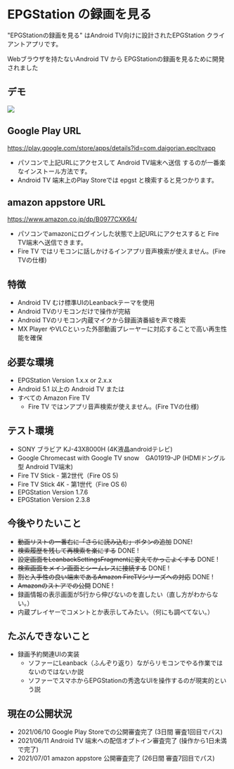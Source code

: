 # EPGStation の録画を見る
"EPGStationの録画を見る"  はAndroid TV向けに設計されたEPGStation クライアントアプリです。

Webブラウザを持たないAndroid TV から EPGStationの録画を見るために開発されました

## デモ
![](https://raw.githubusercontent.com/wiki/daig0rian/epcltvapp/images/demo.gif)

## Google Play URL
https://play.google.com/store/apps/details?id=com.daigorian.epcltvapp

 - パソコンで上記URLにアクセスして Android TV端末へ送信 するのが一番楽なインストール方法です。
 - Android TV 端末上のPlay Storeでは epgst と検索すると見つかります。

## amazon appstore URL
https://www.amazon.co.jp/dp/B0977CXK64/

 - パソコンでamazonにログインした状態で上記URLにアクセスすると Fire TV端末へ送信できます。
 - Fire TV ではリモコンに話しかけるインアプリ音声検索が使えません。(Fire TVの仕様)

## 特徴
 - Android TV むけ標準UIのLeanbackテーマを使用
 - Android TVのリモコンだけで操作が完結
 - Android TVのリモコン内蔵マイクから録画済番組を声で検索
 - MX Player やVLCといった外部動画プレーヤーに対応することで高い再生性能を確保

## 必要な環境
 - EPGStation Version 1.x.x or 2.x.x　
 - Android 5.1 以上の Android TV
    または
 - すべての Amazon Fire TV 
   - Fire TV ではンアプリ音声検索が使えません。(Fire TVの仕様)

## テスト環境
 - SONY ブラビア KJ-43X8000H (4K液晶androidテレビ)
 - Google Chromecast with Google TV snow　GA01919-JP (HDMIドングル型 Android TV端末) 
 - Fire TV Stick - 第2世代（Fire OS 5)
 - Fire TV Stick 4K - 第1世代（Fire OS 6)
 - EPGStation Version 1.7.6
 - EPGStation Version 2.3.8
 

## 今後やりたいこと
 - ~~動画リストの一番右に「さらに読み込む」ボタンの追加~~ DONE!
 - ~~検索履歴を残して再検索を楽にする~~ DONE !
 - ~~設定画面をLeanbackSettingsFragmentに変えてかっこよくする~~  DONE !
 - ~~検索画面をメイン画面とシームレスに接続する~~  DONE !
 - ~~割と入手性の良い端末であるAmazon FireTVシリーズへの対応~~  DONE !
 - ~~Amazonのストアでの公開~~  DONE !
 - 録画情報の表示画面が5行から伸びないのを直したい（直し方がわからない。）
 - 内蔵プレイヤーでコメントとか表示してみたい。（何にも調べてない。）

## たぶんできないこと
 - 録画予約関連UIの実装
   -  ソファーにLeanback（ふんぞり返り）ながらリモコンでやる作業ではないのではないか説
   -  ソファーでスマホからEPGStationの秀逸なUIを操作するのが現実的という説

## 現在の公開状況
 - 2021/06/10 Google Play Storeでの公開審査完了 (3日間 審査1回目でパス)
 - 2021/06/11 Android TV 端末への配信オプトイン審査完了 (操作から1日未満で完了)
 - 2021/07/01 amazon appstore 公開審査完了 (26日間 審査7回目でパス)
